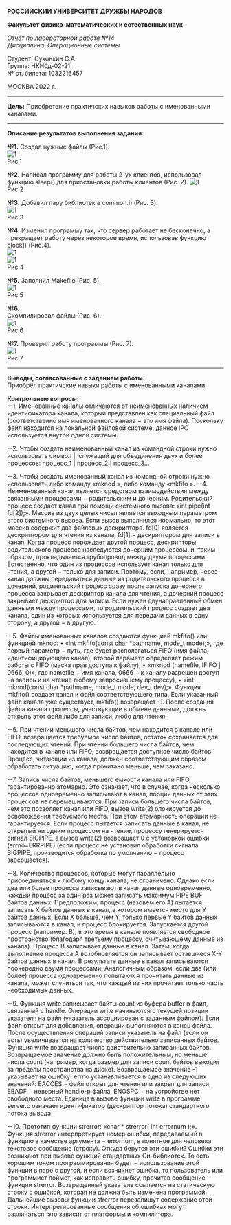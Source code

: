 **РОССИЙСКИЙ УНИВЕРСИТЕТ ДРУЖБЫ НАРОДОВ**

**Факультет физико-математических и естественных наук**

*Отчёт по лабораторной работе №14       
Дисциплина: Операционные системы*

Студент: Суконкин С.А.  
Группа: НКНбд-02-21  
№ ст. билета: 1032216457                                       

МОСКВА
2022 г.

---

**Цель:**
Приобретение практичских навыков работы с именованными каналами.

---

**Описание результатов выполнения задания:**

**№1.**
Создал нужные файлы (Рис.1).   
![1](https://github.com/sasukonkin/Otchyoty/blob/main/New%20folder%20(14)/14.1.png?raw=true)        
Рис.1  

**№2.**
Написал программу для работы 2-ух клиентов, использовал функцию sleep() для приостановки работы клиентов (Рис. 2).
![1](https://github.com/sasukonkin/Otchyoty/blob/main/New%20folder%20(14)/14.2.png?raw=true)     
Рис.2  

**№3.**
Добавил пару библиотек в common.h (Рис. 3).   
![1](https://github.com/sasukonkin/Otchyoty/blob/main/New%20folder%20(14)/14.3.png?raw=true)      
Рис.3    

**№4.**
Изменил программу так, что сервер работает не бесконечно, а прекращает работу через некоторое время, использовав функцию clock() (Рис.4).  
![1](https://github.com/sasukonkin/Otchyoty/blob/main/New%20folder%20(14)/14.4.1.png?raw=true)  
![1](https://github.com/sasukonkin/Otchyoty/blob/main/New%20folder%20(14)/14.4.2.png?raw=true)  
Рис.4  

**№5.**
Заполнил Makefile (Рис. 5).     
![1](https://github.com/sasukonkin/Otchyoty/blob/main/New%20folder%20(14)/14.5.png?raw=true)    
Рис.5  

**№6.**  
Скомпилировал файлы (Рис. 6).   
![1](https://github.com/sasukonkin/Otchyoty/blob/main/New%20folder%20(14)/14.6.png?raw=true)      
Рис.6     

**№7.**
Проверил работу программы (Рис. 7).    
![1](https://github.com/sasukonkin/Otchyoty/blob/main/New%20folder%20(14)/14.7.png?raw=true)  
Рис.7  

---

**Выводы, согласованные с заданием работы:**  
Приобрёл практичские навыки работы с именованными каналами.  

**Контрольные вопросы:**    
--1. Именованные каналы отличаются от неименованных наличием идентификатора канала, который представлен как специальный файл (соответственно имя именованного канала − это имя файла). Поскольку файл находится на локальной файловой системе, данное IPC используется внутри одной системы.

--2. Чтобы создать неименованный канал из командной строки нужно использовать символ |, служащий для объединения двух и более процессов: процесс_1 | процесс_2 | процесс_3…

--3. Чтобы создать именованный канал из командной строки нужно использовать либо команду «mknod », либо команду «mkfifo ».
--4. Неименованный канал является средством взаимодействия между связанными процессами − родительским и дочерним. Родительский процесс создает канал при помощи системного вызова: «int pipe(int fd[2]);». Массив из двух целых чисел является выходным параметром этого системного вызова. Если вызов выполнился нормально, то этот массив содержит два файловых дескриптора. fd[0] является дескриптором для чтения из канала, fd[1] − дескриптором для записи в канал. Когда процесс порождает другой процесс, дескрипторы родительского процесса наследуются дочерним процессом, и, таким образом, прокладывается трубопровод между двумя процессами. Естественно, что один из процессов использует канал только для чтения, а другой − только для записи. Поэтому, если, например, через канал должны передаваться данные из родительского процесса в дочерний, родительский процесс сразу после запуска дочернего процесса закрывает дескриптор канала для чтения, а дочерний процесс закрывает дескриптор для записи. Если нужен двунаправленный обмен данными между процессами, то родительский процесс создает два канала, один из которых используется для передачи данных в одну сторону, а другой − в другую.

--5. Файлы именованных каналов создаются функцией mkfifo() или функцией mknod:
    • «int mkfifo(const char *pathname, mode_t mode);», где первый параметр − путь, где будет располагаться FIFO (имя файла, идентифицирующего канал), второй параметр определяет режим работы с FIFO (маска прав доступа к файлу),
    • «mknod (namefile, IFIFO | 0666, 0)», где namefile − имя канала, 0666 − к каналу разрешен доступ на запись и на чтение любому запросившему процессу),
    • «int mknod(const char *pathname, mode_t mode, dev_t dev);».
Функция mkfifo() создает канал и файл соответствующего типа. Если указанный файл канала уже существует, mkfifo() возвращает -1. После создания файла канала процессы, участвующие в обмене данными, должны открыть этот файл либо для записи, любо для чтения.

--6. При чтении меньшего числа байтов, чем находится в канале или FIFO, возвращается требуемое число байтов, остаток сохраняется для последующих чтений.
При чтении большего числа байтов, чем находится в канале или FIFO, возвращается доступное число байтов. Процесс, читающий из канала, должен соответствующим образом обработать ситуацию, когда прочитано меньше, чем заказано.

--7. Запись числа байтов, меньшего емкости канала или FIFO, гарантированно атомарно. Это означает, что в случае, когда несколько процессов одновременно записывают в канал, порции данных от этих процессов не перемешиваются.
При записи большего числа байтов, чем это позволяет канал или FIFO, вызов write(2) блокируется до освобождения требуемого места. При этом атомарность операции не гарантируется. Если процесс пытается записать данные в канал, не открытый ни одним процессом на чтение, процессу генерируется сигнал SIGPIPE, а вызов write(2) возвращает 0 с установкой ошибки (errno=ERRPIPE) (если процесс не установил обработки сигнала SIGPIPE, производится обработка по умолчанию − процесс завершается).

--8. Количество процессов, которые могут параллельно присоединяться к любому концу канала, не ограничено. Однако если два или более процесса записывают в канал данные одновременно, каждый процесс за один раз может записать максимум PIPE BUF байтов данных. Предположим, процесс (назовем его А) пытается записать X байтов данных в канал, в котором имеется место для Y байтов данных. Если X больше, чем Y, только первые Y байтов данных записываются в канал, и процесс блокируется. Запускается другой процесс (например. В); в это время в канале появляется свободное пространство (благодаря третьему процессу, считывающему данные из канала). Процесс В записывает данные в канал. Затем, когда выполнение процесса А возобновляется,он записывает оставшиеся X-Y байтов данных в канал. В результате данные в канал записываются поочередно двумя процессами. Аналогичным образом, если два (или более) процесса одновременно попытаются прочитать данные из канала, может случиться так, что каждый из них прочитает только часть необходимых данных.

--9. Функция write записывает байты count из буфера buffer в файл, связанный с handle. Операции write начинаются с текущей позиции указателя на файл (указатель ассоциирован с заданным файлом). Если файл открыт для добавления, операции выполняются в конец файла. После осуществления операций записи указатель на файл (если он есть) увеличивается на количество действительно записанных байтов. Функция write возвращает число действительно записанных байтов. Возвращаемое значение должно быть положительным, но меньше числа count (например, когда размер для записи count байтов выходит за пределы пространства на диске). Возвращаемое значение -1 указывает на ошибку; errno устанавливается в одно из следующих значений:
EACCES − файл открыт для чтения или закрыт для записи,
EBADF − неверный handle-р файла,
ENOSPC − на устройстве нет свободного места.
Единица в вызове функции write в программе server.c означает идентификатор (дескриптор потока) стандартного потока вывода.

--10. Прототип функции strerror: «char * strerror( int errornum );».
Функция strerror интерпретирует номер ошибки, передаваемый в функцию в качестве аргумента − errornum, в понятное для человека текстовое сообщение (строку). Откуда берутся эти ошибки? Ошибки эти возникают при вызове функций стандартных Си-библиотек. То есть хорошим тоном программирования будет − использование этой функции в паре с другой, и если возникнет ошибка, то пользователь или программист поймет, как исправить ошибку, прочитав сообщение функции strerror. Возвращенный указатель ссылается на статическую строку с ошибкой, которая не должна быть изменена программой. Дальнейшие вызовы функции strerror перезапишут содержание этой строки. Интерпретированные сообщения об ошибках могут различаться, это зависит от платформы и компилятора.
